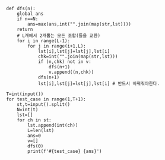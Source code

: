     def dfs(n):
        global ans
        if n==N:
            ans=max(ans,int("".join(map(str,lst))))
        return
        # L개에서 2개뽑는 모든 조합(들을 교환)
        for i in range(L-1):
            for j in range(i+1,L):
                lst[i],lst[j]=lst[j],lst[i]
                chk=int("".join(map(str,lst)))
                if (n,chk) not in v:
                    dfs(n+1)
                    v.append((n,chk))
                dfs(n+1)
                lst[i],lst[j]=lst[j],lst[i] # 반드시 바꿔줘야한다.

    T=int(input())
    for test_case in range(1,T+1):
        st,t=input().split()
        N=int(t)
        lst=[]
        for ch in st:
            lst.append(int(ch))
            L=len(lst)
            ans=0
            v=[]
            dfs(0)
            print(f'#{test_case} {ans}')
